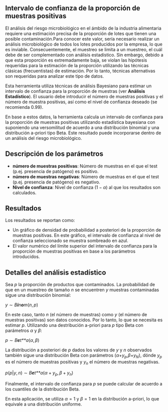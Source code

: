 Intervalo de confianza de la proporción de muestras positivas
-------------------------------------------------------------

El análisis del riesgo microbiológico en el ámbido de la industria
alimentaria requiere una estimación precisa de la proporción de lotes
que tienen una posible contaminación.Para conocer este valor, sería
necesario realizar un análisis microbiológico de todos los lotes
producidos por la empresa, lo que es inviable. Consecuentemente, el
muestreo se limita a un muestreo, el cuál debe de ser complementado con
análisis estadístico. Sin embargo, debido a que esta proporción es
extremadamente baja, se violan las hipótesis requeridas para la
estimación de la proporción utilizando las técnicas clásicas
(frecuentistas) de estimación. Por lo tanto, técnicas alternativas son
requeridas para analizar este tipo de datos.

Esta herramienta utiliza técnicas de análisis Bayesiano para estimar un
intervalo de confianza para la proporción de muestras (ver **Análisis
Estadístico**). El usuario debe introducir el número de muestras
positivas y el número de muestra positivas, así como el nivel de
confianza deseado (se recomienda 0.99).

En base a estos datos, la herramienta calcula un intervalo de confianza
para la proporción de muestras positivas utilizando estadística
bayesiana con suponiendo una versomilitud de acuerdo a una distribución
binomial y una distribución a-priori tipo Beta. Este resultado puede
incorporarse dentro de un análisis del riesgo microbiológico.

Descripción de los parámetros
-----------------------------

-   **número de muestras positivas**: Número de muestras en el que el
    test (p.ej. presencia de patógeno) es positivo.
-   **número de muestras negativas**: Número de muestras en el que el
    test (p.ej. presencia de patógeno) es negativo.
-   **Nivel de confianza**: Nivel de confianza (1 − *α*) al que los
    resultados son calculados.

Resultados
----------

Los resultados se reportan como:

-   Un gráfico de densidad de probabilidad a posteriori de la proporción
    de muestras positivas. En este gráfico, el intervalo de confianza al
    nivel de confianza seleccionado se muestra sombreado en azul.
-   El valor numérico del límite superior del intervalo de confianza
    para la proporción de muestras positivas en base a los parámetros
    introducidos.

Detalles del análisis estadístico
---------------------------------

Sea *p* la proporción de productos que contaminados. La probabilidad de
que en un muestreo de tamaño *n* se encuentren *y* muestras contaminadas
sigue una distribución binomial:

*y* ∼ *B**i**n**o**m*(*n*, *p*)

En este caso, tanto *n* (el número de muestras) como *y* (el número de
muestras positivas) son datos conocidos. Por lo tanto, lo que se
necesita es estimar *p*. Utilizando una destribución a-priori para *p*
tipo Beta con parámetros *α* y *β*:

*p* ∼ *B**e**t**a*(*α*, *β*)

La distribución a posteriori de *p* dados los valores de *y* y *n*
observados también sigue una distribución Beta con parámetros
(*α*+*y*<sub>*p*</sub>,*β*+*y*<sub>*N*</sub>), dónde *y*<sub>*p*</sub>
es el número de muestras positivas y *y*<sub>*n*</sub> el número de
muestras negativas.

*p*(*p*|*y*, *n*) ∼ *B**e**t**a*(*α* + *y*<sub>*p*</sub>, *β* + *y*<sub>*n*</sub>)

Finalmente, el intervalo de confianza para *p* se puede calcular de
acuerdo a los cuantiles de la distribución Beta.

En esta aplicación, se utiliza *α* = 1 y *β* = 1 en la distribución
a-priori, lo que equivale a una distribución uniforme.
